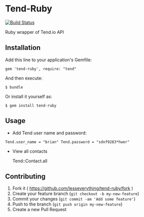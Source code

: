 # Tend-Ruby

[![Build Status](https://travis-ci.org/LessEverything/tend-ruby.svg?branch=master)](https://travis-ci.org/LessEverything/tend-ruby)

Ruby wrapper of Tend.io API

## Installation

Add this line to your application's Gemfile:

    gem 'tend-ruby', require: "tend"

And then execute:

    $ bundle

Or install it yourself as:

    $ gem install tend-ruby

## Usage

* Add Tend user name and password:

`
Tend.user_name = "brian"
Tend.password = "sdnf9283*hwer"
`

* View all contacts

  Tend::Contact.all


## Contributing

1. Fork it ( https://github.com/lesseverything/tend-ruby/fork )
2. Create your feature branch (`git checkout -b my-new-feature`)
3. Commit your changes (`git commit -am 'Add some feature'`)
4. Push to the branch (`git push origin my-new-feature`)
5. Create a new Pull Request
